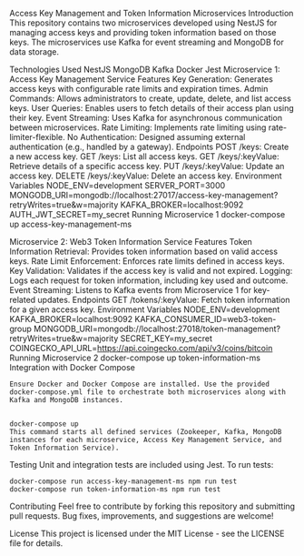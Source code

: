 Access Key Management and Token Information Microservices
Introduction
    This repository contains two microservices developed using NestJS for managing access keys and providing token information based on those keys. The microservices use Kafka for event streaming and MongoDB for data storage.

Technologies Used
    NestJS
    MongoDB
    Kafka
    Docker
    Jest
Microservice 1: Access Key Management Service
Features
    Key Generation: Generates access keys with configurable rate limits and expiration times.
    Admin Commands: Allows administrators to create, update, delete, and list access keys.
    User Queries: Enables users to fetch details of their access plan using their key.
    Event Streaming: Uses Kafka for asynchronous communication between microservices.
    Rate Limiting: Implements rate limiting using rate-limiter-flexible.
    No Authentication: Designed assuming external authentication (e.g., handled by a gateway).
Endpoints
    POST /keys: Create a new access key.
    GET /keys: List all access keys.
    GET /keys/:keyValue: Retrieve details of a specific access key.
    PUT /keys/:keyValue: Update an access key.
    DELETE /keys/:keyValue: Delete an access key.
Environment Variables
    NODE_ENV=development
    SERVER_PORT=3000
    MONGODB_URI=mongodb://localhost:27017/access-key-management?retryWrites=true&w=majority
    KAFKA_BROKER=localhost:9092
    AUTH_JWT_SECRET=my_secret
Running Microservice 1
    docker-compose up access-key-management-ms


Microservice 2: Web3 Token Information Service
Features
    Token Information Retrieval: Provides token information based on valid access keys.
    Rate Limit Enforcement: Enforces rate limits defined in access keys.
    Key Validation: Validates if the access key is valid and not expired.
    Logging: Logs each request for token information, including key used and outcome.
    Event Streaming: Listens to Kafka events from Microservice 1 for key-related updates.
Endpoints
    GET /tokens/:keyValue: Fetch token information for a given access key.
Environment Variables
    NODE_ENV=development
    KAFKA_BROKER=localhost:9092
    KAFKA_CONSUMER_ID=web3-token-group
    MONGODB_URI=mongodb://localhost:27018/token-management?retryWrites=true&w=majority
    SECRET_KEY=my_secret
    COINGECKO_API_URL=https://api.coingecko.com/api/v3/coins/bitcoin
Running Microservice 2
    docker-compose up token-information-ms
    Integration with Docker Compose

    Ensure Docker and Docker Compose are installed. Use the provided docker-compose.yml file to orchestrate both microservices along with Kafka and MongoDB instances.


    docker-compose up
    This command starts all defined services (Zookeeper, Kafka, MongoDB instances for each microservice, Access Key Management Service, and Token Information Service).

Testing
    Unit and integration tests are included using Jest. To run tests:

    docker-compose run access-key-management-ms npm run test
    docker-compose run token-information-ms npm run test

Contributing
    Feel free to contribute by forking this repository and submitting pull requests. Bug fixes, improvements, and suggestions are welcome!

License
    This project is licensed under the MIT License - see the LICENSE file for details.
